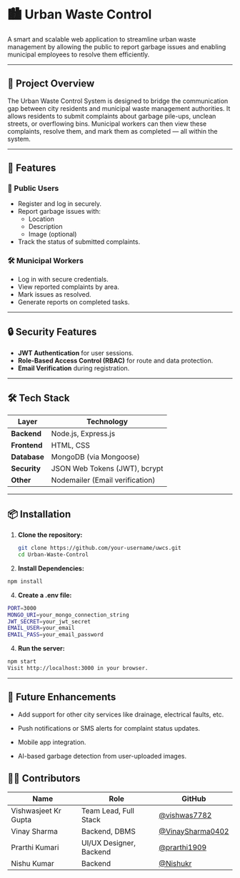 # 🏙️ Urban Waste Control

A smart and scalable web application to streamline urban waste management by allowing the public to report garbage issues and enabling municipal employees to resolve them efficiently.

---

## 📌 Project Overview

The Urban Waste Control System is designed to bridge the communication gap between city residents and municipal waste management authorities. It allows residents to submit complaints about garbage pile-ups, unclean streets, or overflowing bins. Municipal workers can then view these complaints, resolve them, and mark them as completed — all within the system.

---

## 🚀 Features

### 👤 Public Users
- Register and log in securely.
- Report garbage issues with:
  - Location
  - Description
  - Image (optional)
- Track the status of submitted complaints.

### 🛠️ Municipal Workers
- Log in with secure credentials.
- View reported complaints by area.
- Mark issues as resolved.
- Generate reports on completed tasks.

---

## 🔒 Security Features

- **JWT Authentication** for user sessions.
- **Role-Based Access Control (RBAC)** for route and data protection.
- **Email Verification** during registration.

---

## 🛠️ Tech Stack

| Layer         | Technology                    |
|---------------|-------------------------------|
| **Backend**   | Node.js, Express.js           |
| **Frontend**  | HTML, CSS                     |
| **Database**  | MongoDB (via Mongoose)        |
| **Security**  | JSON Web Tokens (JWT), bcrypt |
| **Other**     | Nodemailer (Email verification) |

---

## 📦 Installation

1. **Clone the repository:**
   ```bash
   git clone https://github.com/your-username/uwcs.git
   cd Urban-Waste-Control
   ```

2. **Install Dependencies:**
```bash
npm install
```

4. **Create a .env file:**

```bash
PORT=3000
MONGO_URI=your_mongo_connection_string
JWT_SECRET=your_jwt_secret
EMAIL_USER=your_email
EMAIL_PASS=your_email_password
```
4. **Run the server:**

```bash
npm start
Visit http://localhost:3000 in your browser.
```

---

## 🧪 Future Enhancements
- Add support for other city services like drainage, electrical faults, etc.

- Push notifications or SMS alerts for complaint status updates.

- Mobile app integration.

- AI-based garbage detection from user-uploaded images.

## 👨‍💻 Contributors

| Name                   | Role                      | GitHub                                                  |
|------------------------|---------------------------|---------------------------------------------------------|
| Vishwasjeet Kr Gupta   | Team Lead, Full Stack     | [@vishwas7782](https://github.com/vishwas7782)          |
| Vinay Sharma           | Backend, DBMS             | [@VinaySharma0402](https://github.com/VinaySharma0402)  |
| Prarthi Kumari         | UI/UX Designer, Backend   | [@prarthi1909](https://github.com/@prarthi1909)         |
| Nishu Kumar            | Backend                   | [@Nishukr](https://github.com/Nishukr)                  |





